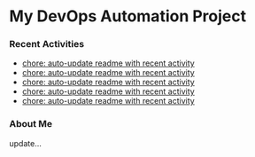 # My DevOps Automation Project

### Recent Activities
<!-- activity:START -->
- [chore: auto-update readme with recent activity](https://github.com/kaigiii/mybowling-app/commit/725bcbcad054f688935f406a4e4d4bcde01aa3f8)
- [chore: auto-update readme with recent activity](https://github.com/kaigiii/mybowling-app/commit/9c305c7b1857bf6da6782d7182bce0c5c4686193)
- [chore: auto-update readme with recent activity](https://github.com/kaigiii/mybowling-app/commit/e5e03759642cb6193e0ba4fa6b16a9e10f1ae732)
- [chore: auto-update readme with recent activity](https://github.com/kaigiii/mybowling-app/commit/bcfe1294d0b2b17e6f053358a2c01097121b2106)
- [chore: auto-update readme with recent activity](https://github.com/kaigiii/mybowling-app/commit/2f92f8a14956b711bb18c1796d1daa33a187755c)
<!-- activity:END -->

### About Me
<!-- MYLINKS:START -->
<!-- MYLINKS:END -->

update...
